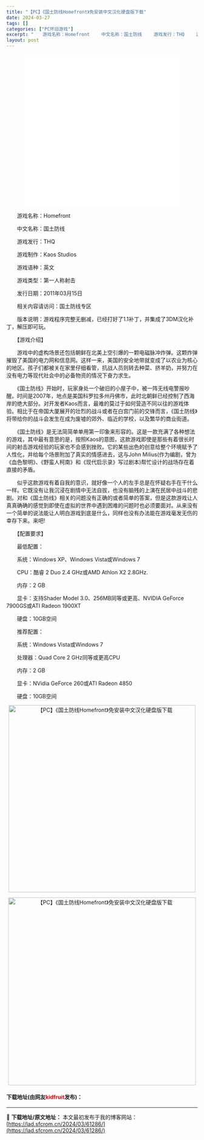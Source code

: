 ```yaml
---
title: "【PC】《国土防线Homefront》免安装中文汉化硬盘版下载"
date: 2024-03-27
tags: []
categories: ["PC怀旧游戏"]
excerpt: "　　游戏名称：Homefront 　　中文名称：国土防线 　　游戏发行：THQ 　　游戏制作：Kaos Studios 　　游戏语种：英文 　　游戏类型：第一人称射击 　　发行日期：2011年03月15日 　　相关内容请访问：国土防线专区 　　版本说明：游戏程序完整无删减，已经打好了1.1补丁，并集&hellip;"
layout: post
---
```


 <p style="text-align: center;"><iframe allowfullscreen="true" border="0" frameborder="0" framespacing="0" height="400" scrolling="no" src="//player.bilibili.com/player.html?aid=1553949&amp;bvid=BV1kx411K7Lb&amp;cid=2362007&amp;page=1" width="410"></iframe></p> <p>　　游戏名称：Homefront</p> <p>　　中文名称：国土防线</p> <p>　　游戏发行：THQ</p> <p>　　游戏制作：Kaos Studios</p> <p>　　游戏语种：英文</p> <p>　　游戏类型：第一人称射击</p> <p>　　发行日期：2011年03月15日</p> <p>　　相关内容请访问：国土防线专区</p> <p>　　版本说明：游戏程序完整无删减，已经打好了1.1补丁，并集成了3DM汉化补丁，解压即可玩。</p> <p>　　【游戏介绍】</p> <p>　　游戏中的虚构场景还包括朝鲜在北美上空引爆的一颗电磁脉冲炸弹。这颗炸弹摧毁了美国的电力网和信息网。这样一来，美国的安全地带就变成了以农业为核心的地区。孩子们都被关在家里仔细看管，抗战人员则转去种菜、挤羊奶，并努力在没有电力等现代社会中的必备物资的情况下奋力求生。</p> <p>　　《国土防线》开始时，玩家身处一个破旧的小屋子中，被一阵无线电警报吵醒。时间是2007年，地点是美国科罗拉多州丹佛市，此时北朝鲜已经控制了西海岸的绝大部分。对开发者Kaos而言，最难的莫过于如何营造不同以往的游戏体验。相比于在帝国大厦展开的壮烈的战斗或者在白宫门前的交锋而言，《国土防线》将带给你的战斗会发生在成为废墟的郊外、临近的学校，以及繁华的商业街道。</p> <p>　　《国土防线》是无法简简单单用第一印象来形容的。这是一款充满了各种想法的游戏，其中最有意思的是，按照Kaos的意图，这款游戏即使是那些有着很长时间的射击游戏经验的玩家也不会感到挫败。它的某些出色的创意给整个环境赋予了人性化，并给每个场景附加了真实的情感进去，这与John Milius(作为编剧，曾为《血色黎明》、《野蛮人柯南》和《现代启示录》写过剧本)帮忙设计的战场存在着直接的矛盾。</p> <p>　　似乎这款游戏有着自我的意识，就好像一个人的左手总是在怀疑右手在干什么一样。它既没有让我沉浸在剧情中无法自拔，也没有脑残的上演在民居中战斗的悲剧。对和《国土防线》相关的问题没有正确的或者简单的答案，但是这款游戏让人真真确确的感觉到即使在虚拟的世界中遇到困难的问题时也必须要面对。从来没有一个简单的说法能让人明白游戏到底是什么，同样也没有办法能在游戏毫发无伤的幸存下来。来吧!</p> <p>　　【配置要求】</p> <p>　　最低配置：</p> <p>　　系统：Windows XP、Windows Vista或Windows 7</p> <p>　　CPU：酷睿 2 Duo 2.4 GHz或AMD Athlon X2 2.8GHz.</p> <p>　　内存：2 GB</p> <p>　　显卡：支持Shader Model 3.0、256MB同等或更高、NVIDIA GeForce 7900GS或ATI Radeon 1900XT</p> <p>　　硬盘：10GB空间</p> <p>　　推荐配置：</p> <p>　　系统：Windows Vista或Windows 7</p> <p>　　处理器：Quad Core 2 GHz同等或更高CPU</p> <p>　　内存：2 GB</p> <p>　　显卡：NVidia GeForce 260或ATI Radeon 4850</p> <p>　　硬盘：10GB空间</p> <p align="center"><img align="" border="0" src="https://lad.sfcrom.cn/wp-content/uploads/2024/03/20240327_660438427a2ec.jpg" width="492" alt="【PC】《国土防线Homefront》免安装中文汉化硬盘版下载" /></p> <p align="center"><img align="" border="0" src="https://lad.sfcrom.cn/wp-content/uploads/2024/03/20240327_66043842dec14.jpg" width="494" alt="【PC】《国土防线Homefront》免安装中文汉化硬盘版下载" /></p> <p><h4>下载地址(由网友<font color="red">kidfruit</font>发布)：</h4></p> 

---
📖 **下载地址/原文地址：** 本文最初发布于我的博客网站：[https://lad.sfcrom.cn/2024/03/61286/](https://lad.sfcrom.cn/2024/03/61286/)

